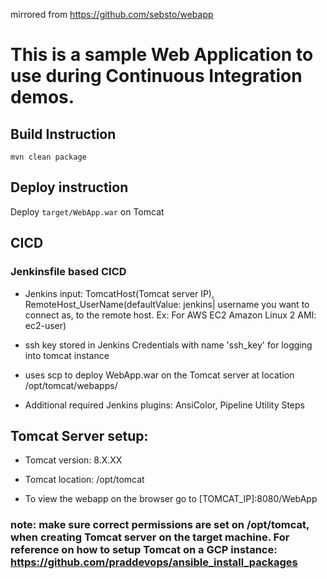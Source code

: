 mirrored from https://github.com/sebsto/webapp

# This is a sample Web Application to use during Continuous Integration demos.

## Build Instruction

```
mvn clean package
```

## Deploy instruction

Deploy ```target/WebApp.war``` on Tomcat
 
## CICD
 
### Jenkinsfile based CICD

* Jenkins input: TomcatHost(Tomcat server IP), RemoteHost_UserName(defaultValue: jenkins| username you want to connect as, to the remote host. Ex: For AWS EC2 Amazon Linux 2 AMI: ec2-user)

* ssh key stored in Jenkins Credentials with name 'ssh_key' for logging into tomcat instance

* uses scp to deploy WebApp.war on the Tomcat server at location /opt/tomcat/webapps/

* Additional required Jenkins plugins: AnsiColor, Pipeline Utility Steps

## Tomcat Server setup:

* Tomcat version: 8.X.XX

* Tomcat location: /opt/tomcat

* To view the webapp on the browser go to [TOMCAT_IP]:8080/WebApp

### note: make sure correct permissions are set on /opt/tomcat, when creating Tomcat server on the target machine. For reference on how to setup Tomcat on a GCP instance: https://github.com/praddevops/ansible_install_packages 
